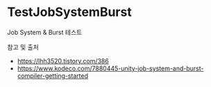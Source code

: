 # TestJobSystemBurst
Job System &amp; Burst 테스트 

참고 및 출처 
- https://lhh3520.tistory.com/386
- https://www.kodeco.com/7880445-unity-job-system-and-burst-compiler-getting-started

